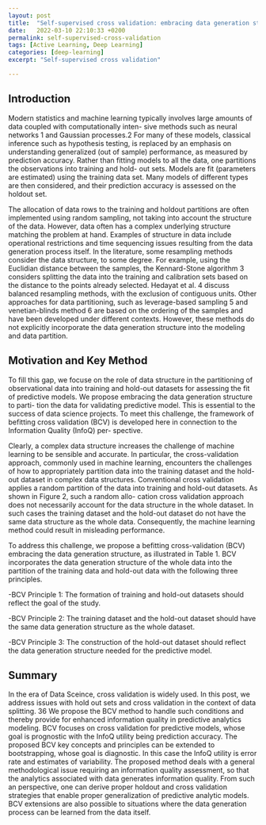 ```yaml
---
layout: post
title:  "Self-supervised cross validation: embracing data generation structure"
date:   2022-03-10 22:10:33 +0200
permalink: self-supervised-cross-validation
tags: [Active Learning, Deep Learning]
categories: [deep-learning]
excerpt: "Self-supervised cross validation"

---
```

## Introduction

Modern statistics and machine learning typically involves large amounts of data coupled with computationally inten-
sive methods such as neural networks 1 and Gaussian processes.2 For many of these models, classical inference such as
hypothesis testing, is replaced by an emphasis on understanding generalized (out of sample) performance, as measured
by prediction accuracy. Rather than fitting models to all the data, one partitions the observations into training and hold-
out sets. Models are fit (parameters are estimated) using the training data set. Many models of different types are then
considered, and their prediction accuracy is assessed on the holdout set.

The allocation of data rows to the training and holdout partitions are often implemented using random sampling,
not taking into account the structure of the data. However, data often has a complex underlying structure matching the
problem at hand. Examples of structure in data include operational restrictions and time sequencing issues resulting from
the data generation process itself. In the literature, some resampling methods consider the data structure, to some degree.
For example, using the Euclidian distance between the samples, the Kennard-Stone algorithm 3 considers splitting the
data into the training and calibration sets based on the distance to the points already selected. Hedayat et al. 4 discuss
balanced resampling methods, with the exclusion of contiguous units. Other approaches for data partitioning, such as
leverage-based sampling 5 and venetian-blinds method 6 are based on the ordering of the samples and have been developed
under different contexts. However, these methods do not explicitly incorporate the data generation structure into the
modeling and data partition.


## Motivation and Key Method

To fill this gap, we focuse on the role of data structure in the partitioning of observational data into training and
hold-out datasets for assessing the fit of predictive models. We propose embracing the data generation structure to parti-
tion the data for validating predictive model. This is essential to the success of data science projects. To meet this challenge,
the framework of befitting cross validation (BCV) is developed here in connection to the Information Quality (InfoQ) per-
spective.

Clearly, a complex data structure increases the challenge of machine learning to be sensible and accurate. In particular,
the cross-validation approach, commonly used in machine learning, encounters the challenges of how to appropriately
partition data into the training dataset and the hold-out dataset in complex data structures. Conventional cross validation
applies a random partition of the data into training and hold-out datasets. As shown in Figure 2, such a random allo-
cation cross validation approach does not necessarily account for the data structure in the whole dataset. In such cases
the training dataset and the hold-out dataset do not have the same data structure as the whole data. Consequently, the
machine learning method could result in misleading performance.

To address this challenge, we propose a befitting cross-validation (BCV) embracing the data generation structure, as
illustrated in Table 1. BCV incorporates the data generation structure of the whole data into the partition of the training
data and hold-out data with the following three principles.

-BCV Principle 1: The formation of training and hold-out datasets should reflect the goal of the study.

-BCV Principle 2: The training dataset and the hold-out dataset should have the same data generation structure as the whole dataset.

-BCV Principle 3: The construction of the hold-out dataset should reflect the data generation structure needed for the predictive model.

## Summary

In the era of Data Sceince, cross validation is widely used. 
In this post, we address issues with hold out sets and cross validation in the context of data splitting. 36 We propose the
BCV method to handle such conditions and thereby provide for enhanced information quality in predictive analytics
modeling. BCV focuses on cross validation for predictive models, whose goal is prognostic with the InfoQ utility being
prediction accuracy. The proposed BCV key concepts and principles can be extended to bootstrapping, whose goal is
diagnostic. In this case the InfoQ utility is error rate and estimates of variability.
The proposed method deals with a general methodological issue requiring an information quality assessment, so that the analytics associated with data generates information quality. 
From such an perspective, one can derive proper holdout and cross validation strategies that enable proper generalization of predictive analytic models. BCV extensions are also possible to
situations where the data generation process can be learned from the data itself.
